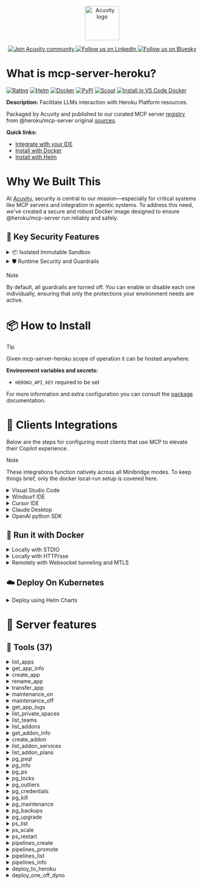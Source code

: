<p align="center">
  <a href="https://acuvity.ai">
    <picture>
      <img src="https://mma.prnewswire.com/media/2544052/Acuvity__Logo.jpg" height="90" alt="Acuvity logo"/>
    </picture>
  </a>
</p>
<p align="center">
  <a href="https://discord.gg/BkU7fBkrNk">
    <img src="https://img.shields.io/badge/Acuvity-Join-7289DA?logo=discord&logoColor=fff" alt="Join Acuvity community" />
  </a>
<a href="https://www.linkedin.com/company/acuvity/">
    <img src="https://img.shields.io/badge/LinkedIn-Follow-7289DA" alt="Follow us on LinkedIn" />
  </a>
<a href="https://bsky.app/profile/acuvity.bsky.social">
    <img src="https://img.shields.io/badge/Bluesky-Follow-7289DA"?logo=bluesky&logoColor=fff" alt="Follow us on Bluesky" />
  </a>
</p>


# What is mcp-server-heroku?

[![Rating](https://img.shields.io/badge/B-3775A9?label=Rating)](https://docs.anthropic.com/en/docs/build-with-claude/tool-use/implement-tool-use#best-practices-for-tool-definitions)
[![Helm](https://img.shields.io/badge/1.0.0-3775A9?logo=helm&label=Charts&logoColor=fff)](https://hub.docker.com/r/acuvity/mcp-server-heroku/tags/)
[![Docker](https://img.shields.io/docker/image-size/acuvity/mcp-server-heroku/1.0.5?logo=docker&logoColor=fff&label=1.0.5)](https://hub.docker.com/r/acuvity/mcp-server-heroku)
[![PyPI](https://img.shields.io/badge/1.0.5-3775A9?logo=pypi&logoColor=fff&label=@heroku/mcp-server)](https://github.com/heroku/heroku-mcp-server)
[![Scout](https://img.shields.io/badge/Active-3775A9?logo=docker&logoColor=fff&label=Scout)](https://hub.docker.com/r/acuvity/mcp-server-heroku/)
[![Install in VS Code Docker](https://img.shields.io/badge/VS_Code-One_click_install-0078d7?logo=githubcopilot)](https://insiders.vscode.dev/redirect/mcp/install?name=mcp-server-heroku&config=%7B%22args%22%3A%5B%22run%22%2C%22-i%22%2C%22--rm%22%2C%22--read-only%22%2C%22-e%22%2C%22HEROKU_API_KEY%22%2C%22docker.io%2Facuvity%2Fmcp-server-heroku%3A1.0.5%22%5D%2C%22command%22%3A%22docker%22%7D)

**Description:** Facilitate LLMs interaction with Heroku Platform resources.

Packaged by Acuvity and published to our curated MCP server [registry](https://mcp.acuvity.ai) from @heroku/mcp-server original [sources](https://github.com/heroku/heroku-mcp-server).

**Quick links:**

- [Integrate with your IDE](https://github.com/acuvity/mcp-servers-registry/blob/main/mcp-server-heroku/docker/README.md#-clients-integrations)
- [Install with Docker](https://github.com/acuvity/mcp-servers-registry/tree/main/mcp-server-heroku/docker/README.md#-run-it-with-docker)
- [Install with Helm](https://github.com/acuvity/mcp-servers-registry/tree/main/mcp-server-heroku/charts/mcp-server-heroku/README.md#how-to-install)

# Why We Built This

At [Acuvity](https://acuvity.ai), security is central to our mission—especially for critical systems like MCP servers and integration in agentic systems.
To address this need, we've created a secure and robust Docker image designed to ensure @heroku/mcp-server run reliably and safely.

## 🔐 Key Security Features

<details>
<summary>📦 Isolated Immutable Sandbox </summary>

- **Isolated Execution**: All tools run within secure, containerized sandboxes to enforce process isolation and prevent lateral movement.
- **Non-root by Default**: Enforces least-privilege principles, minimizing the impact of potential security breaches.
- **Read-only Filesystem**: Ensures runtime immutability, preventing unauthorized modification.
- **Version Pinning**: Guarantees consistency and reproducibility across deployments by locking tool and dependency versions.
- **CVE Scanning**: Continuously scans images for known vulnerabilities using [Docker Scout](https://docs.docker.com/scout/) to support proactive mitigation.
- **SBOM & Provenance**: Delivers full supply chain transparency by embedding metadata and traceable build information."
</details>

<details>
<summary>🛡️ Runtime Security and Guardrails</summary>

**Minibridge Integration**: [Minibridge](https://github.com/acuvity/minibridge) establishes secure Agent-to-MCP connectivity, supports Rego/HTTP-based policy enforcement 🕵️, and simplifies orchestration.

The [ARC](https://github.com/acuvity/mcp-servers-registry/tree/main) container includes a [built-in Rego policy](https://github.com/acuvity/mcp-servers-registry/tree/main/mcp-server-heroku/docker/policy.rego) that enables a set of runtime "guardrails"" to help enforce security, privacy, and correct usage of your services. Below is an overview of each guardrail provided.

### 🔒 Resource Integrity

**Mitigates MCP Rug Pull Attacks**

* **Goal:** Protect users from malicious tool description changes after initial approval, preventing post-installation manipulation or deception.
* **Mechanism:** Locks tool descriptions upon client approval and verifies their integrity before execution. Any modification to the description triggers a security violation, blocking unauthorized changes from server-side updates.

### 🛡️ Guardrails

#### Covert Instruction Detection

Monitors incoming requests for hidden or obfuscated directives that could alter policy behavior.

* **Goal:** Stop attackers from slipping unnoticed commands or payloads into otherwise harmless data.
* **Mechanism:** Applies a library of regex patterns and binary‐encoding checks to the full request body. If any pattern matches a known covert channel (e.g., steganographic markers, hidden HTML tags, escape-sequence tricks), the request is rejected.

#### Sensitive Pattern Detection

Block user-defined sensitive data patterns (credential paths, filesystem references).

* **Goal:** Block accidental or malicious inclusion of sensitive information that violates data-handling rules.
* **Mechanism:** Runs a curated set of regexes against all payloads and tool descriptions—matching patterns such as `.env` files, RSA key paths, directory traversal sequences.

#### Shadowing Pattern Detection

Detects and blocks "shadowing" attacks, where a malicious MCP server sneaks hidden directives into its own tool descriptions to hijack or override the behavior of other, trusted tools.

* **Goal:** Stop a rogue server from poisoning the agent’s logic by embedding instructions that alter how a different server’s tools operate (e.g., forcing all emails to go to an attacker’s address even when the user calls a separate `send_email` tool).
* **Mechanism:** During policy load, each tool description is scanned for cross‐tool override patterns—such as `<IMPORTANT>` sections referencing other tool names, hidden side‐effects, or directives that apply to a different server’s API. Any description that attempts to shadow or extend instructions for a tool outside its own namespace triggers a policy violation and is rejected.

#### Schema Misuse Prevention

Enforces strict adherence to MCP input schemas.

* **Goal:** Prevent malformed or unexpected fields from bypassing validations, causing runtime errors, or enabling injections.
* **Mechanism:** Compares each incoming JSON object against the declared schema (required properties, allowed keys, types). Any extra, missing, or mistyped field triggers an immediate policy violation.

#### Cross-Origin Tool Access

Controls whether tools may invoke tools or services from external origins.

* **Goal:** Prevent untrusted or out-of-scope services from being called.
* **Mechanism:** Examines tool invocation requests and outgoing calls, verifying each target against an allowlist of approved domains or service names. Calls to any non-approved origin are blocked.

#### Secrets Redaction

Automatically masks sensitive values so they never appear in logs or responses.

* **Goal:** Ensure that API keys, tokens, passwords, and other credentials cannot leak in plaintext.
* **Mechanism:** Scans every text output for known secret formats (e.g., AWS keys, GitHub PATs, JWTs). Matches are replaced with `[REDACTED]` before the response is sent or recorded.

These controls ensure robust runtime integrity, prevent unauthorized behavior, and provide a foundation for secure-by-design system operations.

### Enable guardrails

To activate guardrails in your Docker containers, define the `GUARDRAILS` environment variable with the protections you need. Available options:
- covert-instruction-detection
- sensitive-pattern-detection
- shadowing-pattern-detection
- schema-misuse-prevention
- cross-origin-tool-access
- secrets-redaction

For example adding:
- `-e GUARDRAILS="secrets-redaction covert-instruction-detection"`
to your docker arguments will enable the `secrets-redaction` and `covert-instruction-detection` guardrails.


## 🔒 Basic Authentication via Shared Secret

Provides a lightweight auth layer using a single shared token.

* **Mechanism:** Expects clients to send an `Authorization` header with the predefined secret.
* **Use Case:** Quickly lock down your endpoint in development or simple internal deployments—no complex OAuth/OIDC setup required.

To turn on Basic Authentication, add `BASIC_AUTH_SECRET` like:
- `-e BASIC_AUTH_SECRET="supersecret"`
to your docker arguments. This will enable the Basic Authentication check.

> While basic auth will protect against unauthorized access, you should use it only in controlled environment,
> rotate credentials frequently and **always** use TLS.

</details>

> [!NOTE]
> By default, all guardrails are turned off. You can enable or disable each one individually, ensuring that only the protections your environment needs are active.


# 📦 How to Install


> [!TIP]
> Given mcp-server-heroku scope of operation it can be hosted anywhere.

**Environment variables and secrets:**
  - `HEROKU_API_KEY` required to be set

For more information and extra configuration you can consult the [package](https://github.com/heroku/heroku-mcp-server) documentation.

# 🧰 Clients Integrations

Below are the steps for configuring most clients that use MCP to elevate their Copilot experience.

> [!NOTE]
> These integrations function natively across all Minibridge modes.
> To keep things brief, only the docker local-run setup is covered here.

<details>
<summary>Visual Studio Code</summary>

To get started immediately, you can use the "one-click" link below:

[![Install in VS Code Docker](https://img.shields.io/badge/VS_Code-One_click_install-0078d7?logo=githubcopilot)](https://insiders.vscode.dev/redirect/mcp/install?name=mcp-server-heroku&config=%7B%22args%22%3A%5B%22run%22%2C%22-i%22%2C%22--rm%22%2C%22--read-only%22%2C%22-e%22%2C%22HEROKU_API_KEY%22%2C%22docker.io%2Facuvity%2Fmcp-server-heroku%3A1.0.5%22%5D%2C%22command%22%3A%22docker%22%7D)

## Global scope

Press `ctrl + shift + p` and type `Preferences: Open User Settings JSON` to add the following section:

```json
{
  "mcp": {
    "servers": {
      "acuvity-mcp-server-heroku": {
        "env": {
          "HEROKU_API_KEY": "TO_BE_SET"
        },
        "command": "docker",
        "args": [
          "run",
          "-i",
          "--rm",
          "--read-only",
          "-e",
          "HEROKU_API_KEY",
          "docker.io/acuvity/mcp-server-heroku:1.0.5"
        ]
      }
    }
  }
}
```

## Workspace scope

In your workspace create a file called `.vscode/mcp.json` and add the following section:

```json
{
  "servers": {
    "acuvity-mcp-server-heroku": {
      "env": {
        "HEROKU_API_KEY": "TO_BE_SET"
      },
      "command": "docker",
      "args": [
        "run",
        "-i",
        "--rm",
        "--read-only",
        "-e",
        "HEROKU_API_KEY",
        "docker.io/acuvity/mcp-server-heroku:1.0.5"
      ]
    }
  }
}
```

> To pass secrets you should use the `promptString` input type described in the [Visual Studio Code documentation](https://code.visualstudio.com/docs/copilot/chat/mcp-servers).

</details>

<details>
<summary>Windsurf IDE</summary>

In `~/.codeium/windsurf/mcp_config.json` add the following section:

```json
{
  "mcpServers": {
    "acuvity-mcp-server-heroku": {
      "env": {
        "HEROKU_API_KEY": "TO_BE_SET"
      },
      "command": "docker",
      "args": [
        "run",
        "-i",
        "--rm",
        "--read-only",
        "-e",
        "HEROKU_API_KEY",
        "docker.io/acuvity/mcp-server-heroku:1.0.5"
      ]
    }
  }
}
```

See [Windsurf documentation](https://docs.windsurf.com/windsurf/mcp) for more info.

</details>

<details>
<summary>Cursor IDE</summary>

Add the following JSON block to your mcp configuration file:
- `~/.cursor/mcp.json` for global scope
- `.cursor/mcp.json` for project scope

```json
{
  "mcpServers": {
    "acuvity-mcp-server-heroku": {
      "env": {
        "HEROKU_API_KEY": "TO_BE_SET"
      },
      "command": "docker",
      "args": [
        "run",
        "-i",
        "--rm",
        "--read-only",
        "-e",
        "HEROKU_API_KEY",
        "docker.io/acuvity/mcp-server-heroku:1.0.5"
      ]
    }
  }
}
```

See [cursor documentation](https://docs.cursor.com/context/model-context-protocol) for more information.

</details>
<details>

<summary>Claude Desktop</summary>

In the `claude_desktop_config.json` configuration file add the following section:

```json
{
  "mcpServers": {
    "acuvity-mcp-server-heroku": {
      "env": {
        "HEROKU_API_KEY": "TO_BE_SET"
      },
      "command": "docker",
      "args": [
        "run",
        "-i",
        "--rm",
        "--read-only",
        "-e",
        "HEROKU_API_KEY",
        "docker.io/acuvity/mcp-server-heroku:1.0.5"
      ]
    }
  }
}
```

See [Anthropic documentation](https://docs.anthropic.com/en/docs/agents-and-tools/mcp) for more information.
</details>

<details>
<summary>OpenAI python SDK</summary>

## Running locally

```python
async with MCPServerStdio(
    params={
        "env": {"HEROKU_API_KEY":"TO_BE_SET"},
        "command": "docker",
        "args": ["run","-i","--rm","--read-only","-e","HEROKU_API_KEY","docker.io/acuvity/mcp-server-heroku:1.0.5"]
    }
) as server:
    tools = await server.list_tools()
```

## Running remotely

```python
async with MCPServerSse(
    params={
        "url": "http://<ip>:<port>/sse",
    }
) as server:
    tools = await server.list_tools()
```

See [OpenAI Agents SDK docs](https://openai.github.io/openai-agents-python/mcp/) for more info.

</details>

## 🐳 Run it with Docker

<details>
<summary>Locally with STDIO</summary>

In your client configuration set:

- command: `docker`
- arguments: `run -i --rm --read-only -e HEROKU_API_KEY docker.io/acuvity/mcp-server-heroku:1.0.5`

</details>

<details>
<summary>Locally with HTTP/sse</summary>

Simply run as:

```console
docker run -it -p 8000:8000 --rm --read-only -e HEROKU_API_KEY docker.io/acuvity/mcp-server-heroku:1.0.5
```

Then on your application/client, you can configure to use it like:

```json
{
  "mcpServers": {
    "acuvity-mcp-server-heroku": {
      "url": "http://localhost:8000/sse"
    }
  }
}
```

You might have to use different ports for different tools.

</details>

<details>
<summary>Remotely with Websocket tunneling and MTLS </summary>

> This section assume you are familiar with TLS and certificates and will require:
> - a server certificate with proper DNS/IP field matching your tool deployment.
> - a client-ca used to sign client certificates

1. Start the server in `backend` mode
 - add an environment variable like `-e MINIBRIDGE_MODE=backend`
 - add the TLS certificates (recommended) through a volume let's say `/certs` ex (`-v $PWD/certs:/certs`)
 - instruct minibridge to use those certs with
   - `-e MINIBRIDGE_TLS_SERVER_CERT=/certs/server-cert.pem`
   - `-e MINIBRIDGE_TLS_SERVER_KEY=/certs/server-key.pem`
   - `-e MINIBRIDGE_TLS_SERVER_KEY_PASS=optional`
   - `-e MINIBRIDGE_TLS_SERVER_CLIENT_CA=/certs/client-ca.pem`

2. Start `minibridge` locally in frontend mode:
  - Get [minibridge](https://github.com/acuvity/minibridge) binary for your OS.

In your client configuration, Minibridge works like any other STDIO command.

Example for Claude Desktop:

```json
{
  "mcpServers": {
    "acuvity-mcp-server-heroku": {
      "command": "minibridge",
      "args": ["frontend", "--backend", "wss://<remote-url>:8000/ws", "--tls-client-backend-ca", "/path/to/ca/that/signed/the/server-cert.pem/ca.pem", "--tls-client-cert", "/path/to/client-cert.pem", "--tls-client-key", "/path/to/client-key.pem"]
    }
  }
}
```

That's it.

Minibridge offers a host of additional features. For step-by-step guidance, please visit the wiki. And if anything’s unclear, don’t hesitate to reach out!

</details>

## ☁️ Deploy On Kubernetes

<details>
<summary>Deploy using Helm Charts</summary>

### Chart settings requirements

This chart requires some mandatory information to be installed.

**Mandatory Secrets**:
  - `HEROKU_API_KEY` secret to be set as secrets.HEROKU_API_KEY either by `.value` or from existing with `.valueFrom`

### How to install

You can inspect the chart `README`:

```console
helm show readme oci://docker.io/acuvity/mcp-server-heroku --version 1.0.0
````

You can inspect the values that you can configure:

```console
helm show values oci://docker.io/acuvity/mcp-server-heroku --version 1.0.0
````

Install with helm

```console
helm install mcp-server-heroku oci://docker.io/acuvity/mcp-server-heroku --version 1.0.0
```

From there your MCP server mcp-server-heroku will be reachable by default through `http/sse` from inside the cluster using the Kubernetes Service `mcp-server-heroku` on port `8000` by default. You can change that by looking at the `service` section of the `values.yaml` file.

### How to Monitor

The deployment will create a Kubernetes service with a `healthPort`, that is used for liveness probes and readiness probes. This health port can also be used by the monitoring stack of your choice and exposes metrics under the `/metrics` path.

See full charts [Readme](https://github.com/acuvity/mcp-servers-registry/tree/main/mcp-server-heroku/charts/mcp-server-heroku/README.md) for more details about settings and runtime security including guardrails activation.

</details>

# 🧠 Server features

## 🧰 Tools (37)
<details>
<summary>list_apps</summary>

**Description**:

```
List Heroku apps: owned, collaborator access, team/space filtering
```

**Parameter**:

| Name | Type | Description | Required? |
|-----------|------|-------------|-----------|
| all | boolean | Show owned apps and collaborator access. Default: owned only | No
| personal | boolean | List personal account apps only, ignoring default team | No
| space | string | Filter by private space name. Excludes team param | No
| team | string | Filter by team name. Excludes space param | No
</details>
<details>
<summary>get_app_info</summary>

**Description**:

```
Get app details: config, dynos, addons, access, domains
```

**Parameter**:

| Name | Type | Description | Required? |
|-----------|------|-------------|-----------|
| app | string | Target app name. Requires access permissions | Yes
| json | boolean | JSON output with full metadata. Default: text format | No
</details>
<details>
<summary>create_app</summary>

**Description**:

```
Create app: custom name, region (US/EU), team, private space
```

**Parameter**:

| Name | Type | Description | Required? |
|-----------|------|-------------|-----------|
| app | string | App name. Auto-generated if omitted | No
| region | string | Region: us/eu. Default: us. Excludes space param | No
| space | string | Private space name. Inherits region. Excludes region param | No
| team | string | Team name for ownership | No
</details>
<details>
<summary>rename_app</summary>

**Description**:

```
Rename app: validate and update app name
```

**Parameter**:

| Name | Type | Description | Required? |
|-----------|------|-------------|-----------|
| app | string | Current app name. Requires access | Yes
| newName | string | New unique app name | Yes
</details>
<details>
<summary>transfer_app</summary>

**Description**:

```
Transfer app ownership to user/team
```

**Parameter**:

| Name | Type | Description | Required? |
|-----------|------|-------------|-----------|
| app | string | App to transfer. Requires owner/admin access | Yes
| recipient | string | Target user email or team name | Yes
</details>
<details>
<summary>maintenance_on</summary>

**Description**:

```
Enable maintenance mode and redirect traffic for a Heroku app
```

**Parameter**:

| Name | Type | Description | Required? |
|-----------|------|-------------|-----------|
| app | string | Target Heroku app name | Yes
</details>
<details>
<summary>maintenance_off</summary>

**Description**:

```
Disable maintenance mode and restore normal app operations
```

**Parameter**:

| Name | Type | Description | Required? |
|-----------|------|-------------|-----------|
| app | string | Target Heroku app name | Yes
</details>
<details>
<summary>get_app_logs</summary>

**Description**:

```
App logs: monitor/debug/filter by dyno/process/source
```

**Parameter**:

| Name | Type | Description | Required? |
|-----------|------|-------------|-----------|
| app | string | Heroku app name. Requires: permissions, Cedar-gen | Yes
| dynoName | string | Format: web.1/worker.2. Excludes processType | No
| processType | string | web|worker. All instances. Excludes dynoName | No
| source | string | app=application, heroku=platform. Default: all | No
</details>
<details>
<summary>list_private_spaces</summary>

**Description**:

```
Lists Heroku Private Spaces with CIDR blocks, regions, compliance and capacity details. JSON output supported.
```

**Parameter**:

| Name | Type | Description | Required? |
|-----------|------|-------------|-----------|
| json | boolean | JSON output for detailed space metadata, text output if false/omitted | No
</details>
<details>
<summary>list_teams</summary>

**Description**:

```
Lists accessible Heroku Teams. Use for: viewing teams, checking membership, getting team metadata, and verifying access. JSON output available.
```

**Parameter**:

| Name | Type | Description | Required? |
|-----------|------|-------------|-----------|
| json | boolean | Output format control - true for detailed JSON with team metadata, false/omitted for simplified text | No
</details>
<details>
<summary>list_addons</summary>

**Description**:

```
List add-ons: all apps or specific app, detailed metadata
```

**Parameter**:

| Name | Type | Description | Required? |
|-----------|------|-------------|-----------|
| all | boolean | List all add-ons across accessible apps. Overrides app param, shows full status | No
| app | string | Filter by app name. Shows add-ons and attachments. Uses Git remote default if omitted | No
</details>
<details>
<summary>get_addon_info</summary>

**Description**:

```
Get add-on details: plan, state, billing
```

**Parameter**:

| Name | Type | Description | Required? |
|-----------|------|-------------|-----------|
| addon | string | Add-on identifier: UUID, name (postgresql-curved-12345), or attachment name (DATABASE) | Yes
| app | string | App context for add-on lookup. Required for attachment names. Uses Git remote default | No
</details>
<details>
<summary>create_addon</summary>

**Description**:

```
Create add-on: specify service, plan, custom names
```

**Parameter**:

| Name | Type | Description | Required? |
|-----------|------|-------------|-----------|
| app | string | Target app for add-on. Must have write access. Region/space affects availability | Yes
| as | string | Custom attachment name. Used for config vars prefix. Must be unique in app | No
| name | string | Global add-on identifier. Must be unique across all Heroku add-ons | No
| serviceAndPlan | string | Format: service_slug:plan_slug (e.g., heroku-postgresql:essential-0) | Yes
</details>
<details>
<summary>list_addon_services</summary>

**Description**:

```
List available add-on services and features
```

**Parameter**:

| Name | Type | Description | Required? |
|-----------|------|-------------|-----------|
| json | boolean | JSON output with sharing options and app generation support. Default: basic text | No
</details>
<details>
<summary>list_addon_plans</summary>

**Description**:

```
List service plans: features, pricing, availability
```

**Parameter**:

| Name | Type | Description | Required? |
|-----------|------|-------------|-----------|
| json | boolean | JSON output with pricing, features, space compatibility. Default: text format | No
| service | string | Service slug (e.g., heroku-postgresql). Get from list_addon_services | Yes
</details>
<details>
<summary>pg_psql</summary>

**Description**:

```
Execute SQL queries: analyze, debug, modify schema, manage data
```

**Parameter**:

| Name | Type | Description | Required? |
|-----------|------|-------------|-----------|
| app | string | app to run command against | Yes
| command | string | SQL command. Single line. Ignored if file provided | No
| credential | string | credential to use | No
| database | string | Database identifier: config var, name, ID, alias. Format: APP_NAME::DB for other apps. Default: DATABASE_URL | No
| file | string | SQL file path. Ignored if command provided | No
</details>
<details>
<summary>pg_info</summary>

**Description**:

```
View database status: config, metrics, resources, health
```

**Parameter**:

| Name | Type | Description | Required? |
|-----------|------|-------------|-----------|
| app | string | Target app name | Yes
| database | string | Database identifier. Format: APP_NAME::DB for other apps. Default: all databases | No
</details>
<details>
<summary>pg_ps</summary>

**Description**:

```
Monitor active queries: progress, resources, performance
```

**Parameter**:

| Name | Type | Description | Required? |
|-----------|------|-------------|-----------|
| app | string | Target app name | Yes
| database | string | Database identifier. Format: APP_NAME::DB for other apps. Default: DATABASE_URL | No
| verbose | boolean | Show query plan and memory usage | No
</details>
<details>
<summary>pg_locks</summary>

**Description**:

```
Analyze locks: blocked queries, deadlocks, concurrency
```

**Parameter**:

| Name | Type | Description | Required? |
|-----------|------|-------------|-----------|
| app | string | Target app name | Yes
| database | string | Database identifier. Format: APP_NAME::DB for other apps. Default: DATABASE_URL | No
| truncate | boolean | Truncate queries to 40 chars | No
</details>
<details>
<summary>pg_outliers</summary>

**Description**:

```
Find resource-heavy queries: performance, patterns, optimization
```

**Parameter**:

| Name | Type | Description | Required? |
|-----------|------|-------------|-----------|
| app | string | Target app name | Yes
| database | string | Database identifier. Format: APP_NAME::DB for other apps. Default: DATABASE_URL | No
| num | number | Number of queries to show. Default: 10 | No
| reset | boolean | Reset pg_stat_statements stats | No
| truncate | boolean | Truncate queries to 40 chars | No
</details>
<details>
<summary>pg_credentials</summary>

**Description**:

```
Manage access: credentials, permissions, security, monitoring
```

**Parameter**:

| Name | Type | Description | Required? |
|-----------|------|-------------|-----------|
| app | string | Target app name | Yes
| database | string | Database identifier. Format: APP_NAME::DB for other apps. Default: DATABASE_URL | No
</details>
<details>
<summary>pg_kill</summary>

**Description**:

```
Stop processes: stuck queries, blocking transactions, runaway operations
```

**Parameter**:

| Name | Type | Description | Required? |
|-----------|------|-------------|-----------|
| app | string | Target app name | Yes
| database | string | Database identifier. Format: APP_NAME::DB for other apps. Default: DATABASE_URL | No
| force | boolean | Force immediate termination | No
| pid | number | Process ID to terminate | Yes
</details>
<details>
<summary>pg_maintenance</summary>

**Description**:

```
Track maintenance: windows, schedules, progress, planning
```

**Parameter**:

| Name | Type | Description | Required? |
|-----------|------|-------------|-----------|
| app | string | Target app name | Yes
| database | string | Database identifier. Format: APP_NAME::DB for other apps. Default: DATABASE_URL | No
</details>
<details>
<summary>pg_backups</summary>

**Description**:

```
Manage backups: schedules, status, verification, recovery
```

**Parameter**:

| Name | Type | Description | Required? |
|-----------|------|-------------|-----------|
| app | string | Target app name | Yes
</details>
<details>
<summary>pg_upgrade</summary>

**Description**:

```
Upgrade PostgreSQL: version migration, compatibility, safety
```

**Parameter**:

| Name | Type | Description | Required? |
|-----------|------|-------------|-----------|
| app | string | Target app name | Yes
| confirm | string | Confirmation for destructive operation | No
| database | string | Database identifier. Format: APP_NAME::DB for other apps. Default: DATABASE_URL | No
| version | string | PostgreSQL version target | No
</details>
<details>
<summary>ps_list</summary>

**Description**:

```
List and monitor Heroku app dynos. View running dynos, check status/health, monitor process states, verify configurations.
```

**Parameter**:

| Name | Type | Description | Required? |
|-----------|------|-------------|-----------|
| app | string | App name to list processes for | Yes
| json | boolean | Output process info in JSON format | No
</details>
<details>
<summary>ps_scale</summary>

**Description**:

```
Scale Heroku app dynos. Adjust quantities, change sizes, view formation details, manage resources.
```

**Parameter**:

| Name | Type | Description | Required? |
|-----------|------|-------------|-----------|
| app | string | App name to scale | Yes
| dyno | string | Dyno type and quantity (e.g., web=3:Standard-2X, worker+1). Omit to show current formation | No
</details>
<details>
<summary>ps_restart</summary>

**Description**:

```
Restart Heroku app processes. Restart specific dynos, process types, or all dynos. Reset dyno states selectively.
```

**Parameter**:

| Name | Type | Description | Required? |
|-----------|------|-------------|-----------|
| app | string | App name to restart processes for | Yes
| dyno-name | string | Specific dyno to restart (e.g., web.1). Omit both options to restart all | No
| process-type | string | Dyno type to restart (e.g., web). Omit both options to restart all | No
</details>
<details>
<summary>pipelines_create</summary>

**Description**:

```
Creates new Heroku deployment pipeline with configurable stages, apps, and team settings
```

**Parameter**:

| Name | Type | Description | Required? |
|-----------|------|-------------|-----------|
| app | string | App to add to pipeline | No
| name | string | Pipeline name | Yes
| stage | string | Initial pipeline stage | Yes
| team | string | Team owning the pipeline | No
</details>
<details>
<summary>pipelines_promote</summary>

**Description**:

```
Promotes apps between pipeline stages with configurable target applications
```

**Parameter**:

| Name | Type | Description | Required? |
|-----------|------|-------------|-----------|
| app | string | Source app for promotion | Yes
| to | string | Target apps for promotion (comma-separated) | No
</details>
<details>
<summary>pipelines_list</summary>

**Description**:

```
Lists accessible Heroku pipelines with ownership and configuration details
```

**Parameter**:

| Name | Type | Description | Required? |
|-----------|------|-------------|-----------|
| json | boolean | Enable JSON output | No
</details>
<details>
<summary>pipelines_info</summary>

**Description**:

```
Displays detailed pipeline configuration, stages, and connected applications
```

**Parameter**:

| Name | Type | Description | Required? |
|-----------|------|-------------|-----------|
| json | boolean | Enable JSON output | No
| pipeline | string | Target pipeline name | Yes
</details>
<details>
<summary>deploy_to_heroku</summary>

**Description**:

```
Use for all deployments. Deploys new/existing apps, with or without teams/spaces, and env vars to Heroku. Ask for app name if missing. Requires valid app.json via appJson param.
```

**Parameter**:

| Name | Type | Description | Required? |
|-----------|------|-------------|-----------|
| appJson | string | App.json config for deployment. Must follow schema: {"default":{"$schema":"http://json-schema.org/draft-07/schema#","title":"Heroku app.json Schema","description":"app.json is a manifest format for describing web apps. It declares environment variables, add-ons, and other information required to run an app on Heroku. Used for dynamic configurations or converted projects","type":"object","properties":{"name":{"type":"string","pattern":"^[a-zA-Z-_\\.]+","maxLength":300},"description":{"type":"string"},"keywords":{"type":"array","items":{"type":"string"}},"website":{"$ref":"#/definitions/uriString"},"repository":{"$ref":"#/definitions/uriString"},"logo":{"$ref":"#/definitions/uriString"},"success_url":{"type":"string"},"scripts":{"$ref":"#/definitions/scripts"},"env":{"$ref":"#/definitions/env"},"formation":{"$ref":"#/definitions/formation"},"addons":{"$ref":"#/definitions/addons"},"buildpacks":{"$ref":"#/definitions/buildpacks"},"environments":{"$ref":"#/definitions/environments"},"stack":{"$ref":"#/definitions/stack"},"image":{"type":"string"}},"additionalProperties":false,"definitions":{"uriString":{"type":"string","format":"uri"},"scripts":{"type":"object","properties":{"postdeploy":{"type":"string"},"pr-predestroy":{"type":"string"}},"additionalProperties":false},"env":{"type":"object","patternProperties":{"^[A-Z][A-Z0-9_]*$":{"type":"object","properties":{"description":{"type":"string"},"value":{"type":"string"},"required":{"type":"boolean"},"generator":{"type":"string","enum":["secret"]}},"additionalProperties":false}}},"dynoSize":{"type":"string","enum":["free","eco","hobby","basic","standard-1x","standard-2x","performance-m","performance-l","private-s","private-m","private-l","shield-s","shield-m","shield-l"]},"formation":{"type":"object","patternProperties":{"^[a-zA-Z0-9_-]+$":{"type":"object","properties":{"quantity":{"type":"integer","minimum":0},"size":{"$ref":"#/definitions/dynoSize"}},"required":["quantity"],"additionalProperties":false}}},"addons":{"type":"array","items":{"oneOf":[{"type":"string"},{"type":"object","properties":{"plan":{"type":"string"},"as":{"type":"string"},"options":{"type":"object"}},"required":["plan"],"additionalProperties":false}]}},"buildpacks":{"type":"array","items":{"type":"object","properties":{"url":{"type":"string"}},"required":["url"],"additionalProperties":false}},"environmentConfig":{"type":"object","properties":{"env":{"type":"object"},"formation":{"type":"object"},"addons":{"type":"array"},"buildpacks":{"type":"array"}}},"environments":{"type":"object","properties":{"test":{"allOf":[{"$ref":"#/definitions/environmentConfig"},{"type":"object","properties":{"scripts":{"type":"object","properties":{"test":{"type":"string"}},"additionalProperties":false}}}]},"review":{"$ref":"#/definitions/environmentConfig"},"production":{"$ref":"#/definitions/environmentConfig"}},"additionalProperties":false},"stack":{"type":"string","enum":["heroku-18","heroku-20","heroku-22","heroku-24"]}}}} | Yes
| env | object | Environment variables overriding app.json values | No
| internalRouting | boolean | Enable internal routing in private spaces. | No
| name | string | App name for deployment. Creates new app if not exists. | Yes
| rootUri | string | Workspace root directory path. | Yes
| spaceId | string | Private space ID for space deployments. | No
| tarballUri | string | URL of deployment tarball. Creates from rootUri if not provided. | No
| teamId | string | Team ID for team deployments. | No
</details>
<details>
<summary>deploy_one_off_dyno</summary>

**Description**:

```

Run code/commands in Heroku one-off dyno with network and filesystem access.

Requirements:
- Show command output
- Use app_info for buildpack detection
- Support shell setup commands
- Use stdout/stderr

Features:
- Network/filesystem access
- Environment variables
- File operations
- Temp directory handling

Usage:
1. Use Heroku runtime
2. Proper syntax/imports
3. Organized code structure
4. Package management:
   - Define dependencies
   - Minimize external deps
   - Prefer native modules

Example package.json:
```json
{
  "type": "module",
  "dependencies": {
    "axios": "^1.6.0"
  }
}
```

```

**Parameter**:

| Name | Type | Description | Required? |
|-----------|------|-------------|-----------|
| command | string | Command to run in dyno. | Yes
| env | object | Dyno environment variables. | No
| name | string | Target Heroku app name. | Yes
| size | string | Dyno size. | No
| sources | array | Source files to include in dyno. | No
| timeToLive | number | Dyno lifetime in seconds. | No
</details>
<details>
<summary>list_ai_available_models</summary>

**Description**:

```
List available AI inference models
```

**Parameter**:

| Name | Type | Description | Required? |
|-----------|------|-------------|-----------|
</details>
<details>
<summary>provision_ai_model</summary>

**Description**:

```
Provision AI model access for app
```

**Parameter**:

| Name | Type | Description | Required? |
|-----------|------|-------------|-----------|
| app | string | Target app name for AI model access provisioning | Yes
| as | string | Alias for the model resource when attaching to the app. Randomly generated if not provided. | No
| modelName | string | Name of the AI model to provision access for. Valid model names can be found with tool "list_ai_available_models" | Yes
</details>
<details>
<summary>make_ai_inference</summary>

**Description**:

```
Make inference request to Heroku AI API
```

**Parameter**:

| Name | Type | Description | Required? |
|-----------|------|-------------|-----------|
| app | string | App name/ID (required for alias) | Yes
| json | boolean | Output as JSON | No
| modelResource | string | Model resource ID/alias (requires --app for alias) | No
| opts | string | JSON string with model, messages, and optional params (temp, tools, etc) | Yes
| output | string | Output file path | No
</details>


# 🔐 Resource SBOM

Minibridge will perform hash checks for the following resources. The hashes are given as references and are the sha256 sum of the description.

| Resource | Name | Parameter | Hash |
|-----------|------|------|------|
| tools | create_addon | description | 7b87bbc7690b85ae072007b48e79f033810dd1d3b90aee7f4331542eaaa88c1f |
| tools | create_addon | app | 24ab2aa712c622fe0f0e3c0cda83e75e84e8f39530419f6fb57abda8acf033de |
| tools | create_addon | as | a6cd2c67f6b1c90c078d94ce7e40b630a91d2faa0e0423625c1740d5bcd1b24f |
| tools | create_addon | name | d75fa5b46df0c32202be457c7c58d9cc29667d2df8187d32bc0ce7c57e91bf45 |
| tools | create_addon | serviceAndPlan | b1722f48a2744ecb4c6a12710777b2e3f247e9e9d138538afaf292706472ff36 |
| tools | create_app | description | 3fae4b8e392b5680b940cf9e3dedc97ec2394e193d8d43b794bbcb0fd39623c9 |
| tools | create_app | app | 4cce5a7968e2d016a9ea327983bc38e4cae0fdea9cc20d30f59a247db6c423a5 |
| tools | create_app | region | 8f0f7a6457ffaa94306953f8b7b90f6429b4d37864a258d78679fcb86fd4c229 |
| tools | create_app | space | 9aecdb587e47971c4a785cb113249401443f7e014e89e533f61396c3f781d238 |
| tools | create_app | team | 70e6a51aaef73736dadc4409e348a809c3e9de0b4e4751a7250f2c51cde27fc1 |
| tools | deploy_one_off_dyno | description | 1be6965781bdfe3930e1f9cfc67d01f8e995f08cc4824058aba6bba706662403 |
| tools | deploy_one_off_dyno | command | 46a778d1af4712d2a1c264c27beff6a7376d9ed9da36efce7974b80812e3c635 |
| tools | deploy_one_off_dyno | env | cecd3ade56bfbc918c75cde5ad7a16a9538a8e1d42ca43ed7c556728450fe89a |
| tools | deploy_one_off_dyno | name | e4a96be60b771d63ff344ae4ca2db83b1bbeb03eefabd3306d6e87a636020558 |
| tools | deploy_one_off_dyno | size | b1e9aee7a23ffdb83bb00193bc21cbbc9ff1ba74077e3756a2a873560293a32b |
| tools | deploy_one_off_dyno | sources | c3ff3b40f596093aeaf695e63b1f95d24320b8eac11feb4347ff382ecad1ad2d |
| tools | deploy_one_off_dyno | timeToLive | 46aa75f5a8bd0523fd4992247e6c00a30f4076dee787d4b5b3008eaaeb6eea0f |
| tools | deploy_to_heroku | description | 6ab4f355c660c50cac1656b6ce9f33f96473c0dcae2079aa77c554978577c4d4 |
| tools | deploy_to_heroku | appJson | d942f444e796220db55a80990f45a625b57af4bf8c1a7c6c903790e617100b6d |
| tools | deploy_to_heroku | env | 1e9579120b58f4b40abffa049dda733202df80e3be3e250c27da8355cb64cf4f |
| tools | deploy_to_heroku | internalRouting | 296668d50d90157d700553aac612c931459fb8557a6cb611087cca744b4e4c58 |
| tools | deploy_to_heroku | name | 40b042000e648dcc9ce736ddcae730215458326c3a9475e58f579ba430bce5aa |
| tools | deploy_to_heroku | rootUri | ddbcf25b0c39e7e337cd54d8fd847219393105f48086a7de3bd5cf12c9a445ef |
| tools | deploy_to_heroku | spaceId | e85ba734c0d04b0150e9083ad0525442adfc59739534cd5001621e20a963c4b6 |
| tools | deploy_to_heroku | tarballUri | b5e4120369fc614c2e9c819093a6e9bfd049be6b63aec922cbbecbe8e2d345a1 |
| tools | deploy_to_heroku | teamId | 202e7dae8a06e6935fbdf7dc53a26278d00a6a779fec2e70087e40b346a77e81 |
| tools | get_addon_info | description | 92793dab36d1ff0ade81ac59b9e6de2c083ed0e9a86986d1ae7979484032b116 |
| tools | get_addon_info | addon | ad8b341b18b834cdef6a41c1987995a8cda8fd302799795bf7aaef46a7d9f3b0 |
| tools | get_addon_info | app | 45d232c87ab54000c6b23de289a24bdfd0eb994880fbb879ea52b2a8fc8541a9 |
| tools | get_app_info | description | 7a3ca8307e8b4cbd1127f5d7166c50637f06d83a0abd9b720d679defdbfcdf02 |
| tools | get_app_info | app | 367ee7d2c4d9ef87b5eef319b42b02c0cb284529916fc245d79d2aeabfb565e0 |
| tools | get_app_info | json | cde41e990c09a6a290a65a863f62ce5765362567cb98372a5bb966ac611cc5e7 |
| tools | get_app_logs | description | e8f03812ff859e6ba6596f19712fa0891015f8c29d0e00b1a0e8e555964c4fc4 |
| tools | get_app_logs | app | 210ee895eb455afeaeb59b55c965d59a8587c06ea1ae9f9ada4d8f5f88552340 |
| tools | get_app_logs | dynoName | e6987a1f60f316e3a25c442562aaec4ea95e9b9c62cf768e475f57c2462570a5 |
| tools | get_app_logs | processType | c842967cbfe3262e9d87300fc503c712c99c8f335975de01919da14e777e3195 |
| tools | get_app_logs | source | d13d9ef50562fbc91b9f46200ecc66ad52b697707e514fd168b8f97948ec8f31 |
| tools | list_addon_plans | description | 3b6b4bd9e950f45add8c841afa225af338f5880250e78a163878bcfaff3ea6af |
| tools | list_addon_plans | json | 9c9126f643a90923d0676632d2f4204d86e2ce152384a8d179ec75b0115d0961 |
| tools | list_addon_plans | service | 8b594e172353dbb2c5d8f2d427faee637f9a12b3935ce7b2bf5e322f5a5c1c72 |
| tools | list_addon_services | description | f5f0e8ca03282b26a6f2c71fbe5dd2f79aca249c4cb738ca0e463e56dc9c55a2 |
| tools | list_addon_services | json | 480322b714b8bebc837029d2f3c1740fd43e99f665b8bf3e30931ea1b064d47f |
| tools | list_addons | description | 2c170ca104a962b6eba6daae6dd9894145d37c2ee9e78f295c7c1ff55fdf9d8d |
| tools | list_addons | all | e55a0a219ebfc6ec3d5b8de0e79ead644e3a0a591ccf325893263c3a45417f78 |
| tools | list_addons | app | cccdaa08fda82ffdbbb5297a7d159dca1ebde91ad27c8e38fc7b969637957ba4 |
| tools | list_ai_available_models | description | 7452aaf0f4f03bfdb64d5cdddcd91c053a21d611f34c083e653870b6770c8a8c |
| tools | list_apps | description | dec4d3ca08ca82d7dd75b6a070515bc23542b37e244e454766eac75217a2ea37 |
| tools | list_apps | all | d33519328e93f43bbe579f126f927109d22a63f214edcc2d37fb5662f170cfa2 |
| tools | list_apps | personal | 66c22b9d2e6dcc8c7a8651ca8d8cf728b8eb20bb0e8e5a2da6fa0007541bc0f3 |
| tools | list_apps | space | 28cfad56dbbff4d373a9e4f4c15d71e8b0b0adc70cc02203e550060523944d5a |
| tools | list_apps | team | 85ff082cda8203187f824271e56bdefc69de4371101c999bdd0a5bf26235ce17 |
| tools | list_private_spaces | description | 58f3891893fc752fe57851f5ed1a5ce15276418864337ce9f5dcb6811be68a2b |
| tools | list_private_spaces | json | 841af1777884e5e0c80f224fb7187aacc868c4fb5a0c4edba2f55a5613a39d5f |
| tools | list_teams | description | 1167503086027785f83255c842e509a8d64d54a7e438fc73987864f42d33b069 |
| tools | list_teams | json | 9fe639b11ce788012e52d5242b8463418a2666f73e689d966c29aa0896c486f9 |
| tools | maintenance_off | description | 04945c49158101a656f25a9003c154d0feb178306f3392f91a611eea2cd751f8 |
| tools | maintenance_off | app | d577197287449a19c7587d0155ffbf4f2647aa0f3daa402e8e6585ec6c6b935e |
| tools | maintenance_on | description | 11f087707bd2ade4cdc552209b35885bf1d64665abe5c1e338f4aa70de73a9c4 |
| tools | maintenance_on | app | d577197287449a19c7587d0155ffbf4f2647aa0f3daa402e8e6585ec6c6b935e |
| tools | make_ai_inference | description | 731d0caec0a9d519eaa6f3066557fb5e7d3843ecb4dc1081049612e5656d03fa |
| tools | make_ai_inference | app | e37cba2ed0141c23a2cd9fa1862143becef6ae3a5ce1170e114d0f404c047243 |
| tools | make_ai_inference | json | e4b707ac734031dc0cec48982cda6b24aefce497d27b886df06510f94755e9c4 |
| tools | make_ai_inference | modelResource | 8b2a4be07befbdf438ab99b34506de33fa41ceb67ab2e4473f2baf6564d6974e |
| tools | make_ai_inference | opts | 18a0f50ad3ad400236790c3ded6965878b3765ed22b47587c56955d97a97d20c |
| tools | make_ai_inference | output | 712cc0b9f5153cdb089d8e613e5e01ba205daafa646bd3425ffbf44b35723694 |
| tools | pg_backups | description | 6a23071e3332bc34966aae79529da0c8b1fa0d3837aa92e31b65142b3c8e3acc |
| tools | pg_backups | app | 9fdf0b1003c3eb81df3617f7a2cea05e141680c27d4bd2caf88df5134606fc5a |
| tools | pg_credentials | description | 87db349c6b058ebc0ebe5cc2b04a8adf0d5c343af399374364faf362de776bba |
| tools | pg_credentials | app | 9fdf0b1003c3eb81df3617f7a2cea05e141680c27d4bd2caf88df5134606fc5a |
| tools | pg_credentials | database | 0c19c3f718bcc82acfc3aa876fc45a7a2c1657f909a12e6fd5210cca334c2422 |
| tools | pg_info | description | 6dfa3721b6a17766953e970509a58eedb4d41cfabc69b605f224a1d130432dfe |
| tools | pg_info | app | 9fdf0b1003c3eb81df3617f7a2cea05e141680c27d4bd2caf88df5134606fc5a |
| tools | pg_info | database | bc2ed728508bd1f62e41c1cb732bf579b1d459e3d5ce2e12935a56c7a0b1e4a0 |
| tools | pg_kill | description | df6f14a186fac44fdf07aa12f06e257ca522ac8c2cc0d98370720939226b2057 |
| tools | pg_kill | app | 9fdf0b1003c3eb81df3617f7a2cea05e141680c27d4bd2caf88df5134606fc5a |
| tools | pg_kill | database | 0c19c3f718bcc82acfc3aa876fc45a7a2c1657f909a12e6fd5210cca334c2422 |
| tools | pg_kill | force | 50fbd9f6c5a768d6bd464926fba650cb6e8de49f4d2943260e5444026fb8a0a3 |
| tools | pg_kill | pid | a357b0f30bc6f8c44ecbe7a39d3ce17516ea90ee1927396d7b7a0797cf6df77e |
| tools | pg_locks | description | 32de05ceafdd032177052588c80de6dca5ec717615686a9e347fa764cfe3686a |
| tools | pg_locks | app | 9fdf0b1003c3eb81df3617f7a2cea05e141680c27d4bd2caf88df5134606fc5a |
| tools | pg_locks | database | 0c19c3f718bcc82acfc3aa876fc45a7a2c1657f909a12e6fd5210cca334c2422 |
| tools | pg_locks | truncate | 0091a777675547cc91a21cdb4ec9857e50eaa27d8de40634b6dcce5323833021 |
| tools | pg_maintenance | description | 62bb5dfe9716b418cd06328ebae10982acb1758386b4182691e2eca2870e7db0 |
| tools | pg_maintenance | app | 9fdf0b1003c3eb81df3617f7a2cea05e141680c27d4bd2caf88df5134606fc5a |
| tools | pg_maintenance | database | 0c19c3f718bcc82acfc3aa876fc45a7a2c1657f909a12e6fd5210cca334c2422 |
| tools | pg_outliers | description | fe10bba92aa28dd5561618a07f8fb8cf4532d641ea4be243eb742551a3886e13 |
| tools | pg_outliers | app | 9fdf0b1003c3eb81df3617f7a2cea05e141680c27d4bd2caf88df5134606fc5a |
| tools | pg_outliers | database | 0c19c3f718bcc82acfc3aa876fc45a7a2c1657f909a12e6fd5210cca334c2422 |
| tools | pg_outliers | num | 5f9938ecac337bec1ce97d62ebb93898b545a44760829e3f18a237cd3e04955b |
| tools | pg_outliers | reset | a788612e52e6d70e33161059ae675405af9f07cd623dad3698dafa081a6a2d84 |
| tools | pg_outliers | truncate | 0091a777675547cc91a21cdb4ec9857e50eaa27d8de40634b6dcce5323833021 |
| tools | pg_ps | description | 047bf9b3c372a87312e0dc90bf27d55baf9ee0510db6ee1c53e299b034546bec |
| tools | pg_ps | app | 9fdf0b1003c3eb81df3617f7a2cea05e141680c27d4bd2caf88df5134606fc5a |
| tools | pg_ps | database | 0c19c3f718bcc82acfc3aa876fc45a7a2c1657f909a12e6fd5210cca334c2422 |
| tools | pg_ps | verbose | 0b71653409333c0e804b067e458486fe6155ade5d078c1e5679980dc37a99130 |
| tools | pg_psql | description | 155a2edbfa58adfa49ab5d739b659db002db1a9e641a71f016ea88ebc8042730 |
| tools | pg_psql | app | a8ecdfc2a93f14513fd64c7793ce3db3ec0ee0a21b5b2d0790c4b91432c7c40d |
| tools | pg_psql | command | 19a44494aa612dcd7e5a1745daa0a8e1ccbff0826a5d52ca13a756934dfd7355 |
| tools | pg_psql | credential | b6ed427f3cb384fc846342c858f8e6df70a2a28665a9d0d131f15f4f80c63f28 |
| tools | pg_psql | database | f436f5b3ccb5891341aab59755337ecc86be41569744838072b474f7bdbf459e |
| tools | pg_psql | file | c0e6356730a5c4e0d3006223cffc10680ee3c765b22f49f8ca817aa018838624 |
| tools | pg_upgrade | description | a9c746b085940cd604e4b92659bc3da54f002b7d271a00735d8f5b5e33c28120 |
| tools | pg_upgrade | app | 9fdf0b1003c3eb81df3617f7a2cea05e141680c27d4bd2caf88df5134606fc5a |
| tools | pg_upgrade | confirm | 1300f8dcb8d80b6f0063302ed89e74e30dfa16084e5b2dfe0961466c233aa1d4 |
| tools | pg_upgrade | database | 0c19c3f718bcc82acfc3aa876fc45a7a2c1657f909a12e6fd5210cca334c2422 |
| tools | pg_upgrade | version | 6b851bee388f75b5aa495c514e61bcc6277bd4f4c4fbdbb354d24ad51d953579 |
| tools | pipelines_create | description | 7a1810ed031742d43902707bc9ff93a818012a233f3585d896057a1f694ce035 |
| tools | pipelines_create | app | 96c1f1ec07a2a52c1a088eb723a1918df278ba8f35893a2ed4f4967d468af20b |
| tools | pipelines_create | name | 5ba239395eea1fb6eb46d2daa331cea55664f85758a828ece6561a87058ef35d |
| tools | pipelines_create | stage | ffa7564b5e92da376522b63e029584f4525f6f3cb95c30c7305652087fd1bbf8 |
| tools | pipelines_create | team | 08be084bb223fe0b1c5540bab48dde2ae3522e0822255436fa35a807d824b902 |
| tools | pipelines_info | description | ee729dc60aafe61a1ec46c8a5ee6def95fa938d51747039bd3c379b1087a2602 |
| tools | pipelines_info | json | cfcd0b98b2e02457cbe08f2670d8a14dfedcd8309bf6d953755c34428bbc06f2 |
| tools | pipelines_info | pipeline | d2fbadab142ebb10b987edb5063297a50d5b047badf6ffc98ce078add8e85e51 |
| tools | pipelines_list | description | 998a16c3a2ce5dbdffae6b6091661541c5622c8ae6b5abf85fac8fd4a1990fa3 |
| tools | pipelines_list | json | cfcd0b98b2e02457cbe08f2670d8a14dfedcd8309bf6d953755c34428bbc06f2 |
| tools | pipelines_promote | description | a0b1721fb875b894e94d2c9c6a12cc79bca4589322521aa963046c9d3d3ad49f |
| tools | pipelines_promote | app | a2e32fe7d01a8c9728de73b7d2d869305f6498132dea4c91c658a050e456cd23 |
| tools | pipelines_promote | to | 5ece66f55d54764e751f5180a85c48f711e4b748500572d0600912eab4fc1d21 |
| tools | provision_ai_model | description | 39e7fc80538a840309a36d3394ab99bb81afd07055f8c67d0a665cdfb1c95c84 |
| tools | provision_ai_model | app | 2e4742a39dfd957a17a2b79382f9a8a6b76ddc2305ae926766d1bce34b69e82f |
| tools | provision_ai_model | as | 10270c018bf2c1352b073c8cc01cc7ea3b59584ef6455267b5faa4f5cd7a52f2 |
| tools | provision_ai_model | modelName | b99629853a49a7862d6e63fe7a30a06b8664653ad42a8f7b825e871374750500 |
| tools | ps_list | description | 57d27a234c46f1ac7bcb2950c6aebeef6158c982ef18ce1350119c5663f0daad |
| tools | ps_list | app | 1344ab3c7d098d6d85d86fa8e212fab098e3ecd21f26bd3bde43fded7495cd9c |
| tools | ps_list | json | 6ab308f9b27116d50c9c0133af59b35b3a14756b7862e3b76e0e7f031ceb4e04 |
| tools | ps_restart | description | ecc40f5be345c401bdb7324ec303d58c2fa3cdf1f230c5975a4911c0c4cb9fc7 |
| tools | ps_restart | app | dc628277268c964f52400b73a092cadc8c819f14c12e23b08cc2765a8b8f5d9a |
| tools | ps_restart | dyno-name | f2f4b8e9ee2c3553bf3a74cb08ff82be27966bd895676f2f8a4ea69931d7b3ee |
| tools | ps_restart | process-type | 27247ace1c9dec148a561a8d4da4bc841b23973e7e2cb6d8511214bea31ec985 |
| tools | ps_scale | description | b3924dcc10ab996afe8a9b5756cf2cd740096038ffd9350b211b5f87470d9b8b |
| tools | ps_scale | app | 219a0b7fcd434d06725243970396b4b9be2fe718f185380379bb9b85a8338b30 |
| tools | ps_scale | dyno | a0fe7f76f000386a34fb40cc5a4c27e147d8f797b62b6e31948239162ce5619d |
| tools | rename_app | description | 9fff835236675ea9ce57a2277eb872d7eb69f5b35f40973701be1e271006d7c1 |
| tools | rename_app | app | d092daac8ed307460d9efb4c9c4ab6259635bbd741df8f3a53cb404062cc5825 |
| tools | rename_app | newName | d1458146455eb236b30602f55211b969201fbec119fb383eb2ffad009d31c1e6 |
| tools | transfer_app | description | 66b48d6191482551e5252398d78d18320043a73f5fe74565adbf4cfd04b961c9 |
| tools | transfer_app | app | d82fef382119028ddbf6b6a9df9463a93b4b6a4d32703bf362df2283a6ec2b72 |
| tools | transfer_app | recipient | 9bf8cad069d199dc0f3bee1cfdfba07d44318b0dc6cc2347eea9b42ae36dadf3 |


💬 Questions? Open an issue or contact [ support@acuvity.ai ](mailto:support@acuvity.ai).
📦 Contributions welcome!
